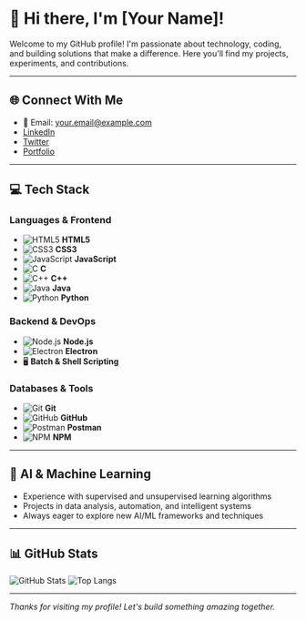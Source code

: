# 👋 Hi there, I'm [Your Name]!

Welcome to my GitHub profile! I'm passionate about technology, coding, and building solutions that make a difference. Here you'll find my projects, experiments, and contributions.

---

## 🌐 Connect With Me
- 📧 Email: [your.email@example.com](mailto:your.email@example.com)
- [LinkedIn](#) <!-- Add your LinkedIn link -->
- [Twitter](#) <!-- Add your Twitter link -->
- [Portfolio](#) <!-- Add your portfolio link -->

---

## 💻 Tech Stack

### Languages & Frontend
- ![HTML5](https://img.shields.io/badge/HTML5-E34F26?style=flat&logo=html5&logoColor=white) **HTML5**
- ![CSS3](https://img.shields.io/badge/CSS3-1572B6?style=flat&logo=css3&logoColor=white) **CSS3**
- ![JavaScript](https://img.shields.io/badge/JavaScript-F7DF1E?style=flat&logo=javascript&logoColor=black) **JavaScript**
- ![C](https://img.shields.io/badge/C-00599C?style=flat&logo=c&logoColor=white) **C**
- ![C++](https://img.shields.io/badge/C++-00599C?style=flat&logo=c%2B%2B&logoColor=white) **C++**
- ![Java](https://img.shields.io/badge/Java-007396?style=flat&logo=java&logoColor=white) **Java**
- ![Python](https://img.shields.io/badge/Python-3776AB?style=flat&logo=python&logoColor=white) **Python**

### Backend & DevOps
- ![Node.js](https://img.shields.io/badge/Node.js-339933?style=flat&logo=nodedotjs&logoColor=white) **Node.js**
- ![Electron](https://img.shields.io/badge/Electron-47848F?style=flat&logo=electron&logoColor=white) **Electron**
- 🖥️ **Batch & Shell Scripting**

### Databases & Tools
- ![Git](https://img.shields.io/badge/Git-F05032?style=flat&logo=git&logoColor=white) **Git**
- ![GitHub](https://img.shields.io/badge/GitHub-181717?style=flat&logo=github&logoColor=white) **GitHub**
- ![Postman](https://img.shields.io/badge/Postman-FF6C37?style=flat&logo=postman&logoColor=white) **Postman** <!-- If you use it -->
- ![NPM](https://img.shields.io/badge/NPM-CB3837?style=flat&logo=npm&logoColor=white) **NPM**

---

## 🤖 AI & Machine Learning
- Experience with supervised and unsupervised learning algorithms
- Projects in data analysis, automation, and intelligent systems
- Always eager to explore new AI/ML frameworks and techniques

---

## 📊 GitHub Stats
![GitHub Stats](https://github-readme-stats.vercel.app/api?username=yourusername&show_icons=true&theme=radical)
![Top Langs](https://github-readme-stats.vercel.app/api/top-langs/?username=yourusername&layout=compact&theme=radical)

---

_Thanks for visiting my profile! Let's build something amazing together._ 
